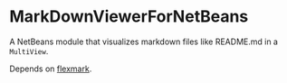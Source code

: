 # MarkDownViewerForNetBeans
A NetBeans module that visualizes markdown files like README.md in a `MultiView`. 

Depends on [flexmark](https://github.com/vsch/flexmark-java).
